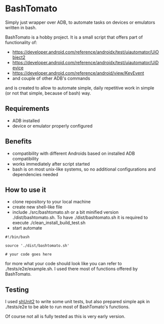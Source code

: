 # BashTomato

Simply just wrapper over ADB, to automate tasks on devices or emulators written in bash.

BashTomato is a hobby project. It is a small script that offers part of functionality of:

- https://developer.android.com/reference/androidx/test/uiautomator/UiObject2
- https://developer.android.com/reference/androidx/test/uiautomator/UiDevice
- https://developer.android.com/reference/android/view/KeyEvent
- and couple of other ADB's commands

and is created to allow to automate simple, daily repetitive work in simple (or not that simple, because of bash) way.

## Requirements

- ADB installed
- device or emulator properly configured

## Benefits

- compatibility with different Androids based on installed ADB compatibility
- works immediately after script started
- bash is on most unix-like systems, so no additional configurations and dependencies needed

## How to use it

- clone repository to your local machine
- create new shell-like file
- include ./src/bashtomato.sh or a bit minified version ./dist/bashtomato.sh. To have ./dist/bashtomato.sh it is required to execute ./clean_install_build_test.sh
- start automate

```
#!/bin/bash

source './dist/bashtomato.sh'

# your code goes here
```

for more what your code should look like you can refer to ./tests/e2e/example.sh. I used there most of functions offered by BashTomato.

## Testing

I used [shUnit2](https://github.com/kward/shunit2#shunit2) to write some unit tests, but also prepared simple apk in ./tests/e2e to be able to run most of BashTomato's functions.

Of course not all is fully tested as this is very early version.
